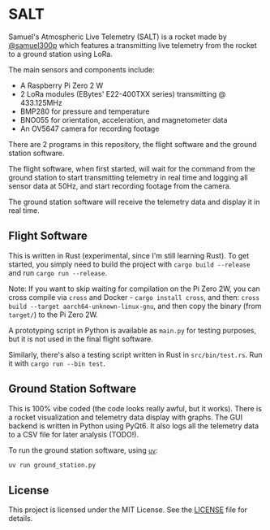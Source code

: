 # SALT

Samuel's Atmospheric Live Telemetry (SALT) is a rocket made by [@samuel300p](https://github.com/samuel300p)
which features a transmitting live telemetry from the rocket to a ground station using LoRa.

The main sensors and components include:

- A Raspberry Pi Zero 2 W
- 2 LoRa modules (EBytes' E22-400TXX series) transmitting @ 433.125MHz
- BMP280 for pressure and temperature
- BNO055 for orientation, acceleration, and magnetometer data
- An OV5647 camera for recording footage

There are 2 programs in this repository, the flight software and the ground station software.

The flight software, when first started, will wait for the command from the ground station to start
transmitting telemetry in real time and logging all sensor data at 50Hz, and start recording footage
from the camera.

The ground station software will receive the telemetry data and display it in real time.

## Flight Software

This is written in Rust (experimental, since I'm still learning Rust). To get started, you 
simply need to build the project with `cargo build --release` and run `cargo run --release`.

Note: If you want to skip waiting for compilation on the Pi Zero 2W, you can cross compile via `cross` and Docker - `cargo install cross`,
and then: `cross build --target aarch64-unknown-linux-gnu`, and then copy the binary (from `target/`) to the Pi Zero 2W.

A prototyping script in Python is available as `main.py` for testing purposes, but it is not used in the final flight software.

Similarly, there's also a testing script written in Rust in `src/bin/test.rs`. Run it with `cargo run --bin test`.

## Ground Station Software

This is 100% vibe coded (the code looks really awful, but it works). There is a rocket visualization
and telemetry data display with graphs. The GUI backend is written in Python using PyQt6. It also logs
all the telemetry data to a CSV file for later analysis (TODO!).

To run the ground station software, using [`uv`](https://docs.astral.sh/uv/):

```bash
uv run ground_station.py
```

## License

This project is licensed under the MIT License. See the [LICENSE](LICENSE) file for details.